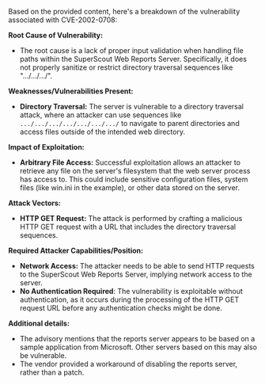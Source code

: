 Based on the provided content, here's a breakdown of the vulnerability associated with CVE-2002-0708:

**Root Cause of Vulnerability:**

*   The root cause is a lack of proper input validation when handling file paths within the SuperScout Web Reports Server. Specifically, it does not properly sanitize or restrict directory traversal sequences like ".../.../.../".

**Weaknesses/Vulnerabilities Present:**

*   **Directory Traversal:** The server is vulnerable to a directory traversal attack, where an attacker can use sequences like `.../.../.../.../.../.../.../` to navigate to parent directories and access files outside of the intended web directory.

**Impact of Exploitation:**

*   **Arbitrary File Access:** Successful exploitation allows an attacker to retrieve any file on the server's filesystem that the web server process has access to. This could include sensitive configuration files, system files (like win.ini in the example), or other data stored on the server.

**Attack Vectors:**

*   **HTTP GET Request:** The attack is performed by crafting a malicious HTTP GET request with a URL that includes the directory traversal sequences.

**Required Attacker Capabilities/Position:**

*   **Network Access:** The attacker needs to be able to send HTTP requests to the SuperScout Web Reports Server, implying network access to the server.
*   **No Authentication Required**:  The vulnerability is exploitable without authentication, as it occurs during the processing of the HTTP GET request URL before any authentication checks might be done.

**Additional details:**

*   The advisory mentions that the reports server appears to be based on a sample application from Microsoft. Other servers based on this may also be vulnerable.
*   The vendor provided a workaround of disabling the reports server, rather than a patch.